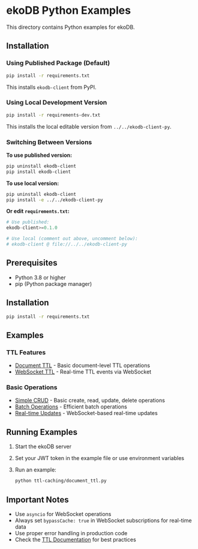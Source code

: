 # ekoDB Python Examples

This directory contains Python examples for ekoDB.

## Installation

### Using Published Package (Default)

```bash
pip install -r requirements.txt
```

This installs `ekodb-client` from PyPI.

### Using Local Development Version

```bash
pip install -r requirements-dev.txt
```

This installs the local editable version from `../../ekodb-client-py`.

### Switching Between Versions

**To use published version:**

```bash
pip uninstall ekodb-client
pip install ekodb-client
```

**To use local version:**

```bash
pip uninstall ekodb-client
pip install -e ../../ekodb-client-py
```

**Or edit `requirements.txt`:**

```python
# Use published:
ekodb-client>=0.1.0

# Use local (comment out above, uncomment below):
# ekodb-client @ file://../../ekodb-client-py
```

## Prerequisites

- Python 3.8 or higher
- pip (Python package manager)

## Installation

```bash
pip install -r requirements.txt
```

## Examples

### TTL Features

- [Document TTL](ttl-caching/document_ttl.py) - Basic document-level TTL
  operations
- [WebSocket TTL](ttl-caching/websocket_ttl.py) - Real-time TTL events via
  WebSocket

### Basic Operations

- [Simple CRUD](basic-crud/simple_crud.py) - Basic create, read, update, delete
  operations
- [Batch Operations](performance/batch.py) - Efficient batch operations
- [Real-time Updates](websocket/realtime.py) - WebSocket-based real-time updates

## Running Examples

1. Start the ekoDB server
2. Set your JWT token in the example file or use environment variables
3. Run an example:

   ```bash
   python ttl-caching/document_ttl.py
   ```

## Important Notes

- Use `asyncio` for WebSocket operations
- Always set `bypassCache: true` in WebSocket subscriptions for real-time data
- Use proper error handling in production code
- Check the [TTL Documentation](../../documentation/TTL.md) for best practices
